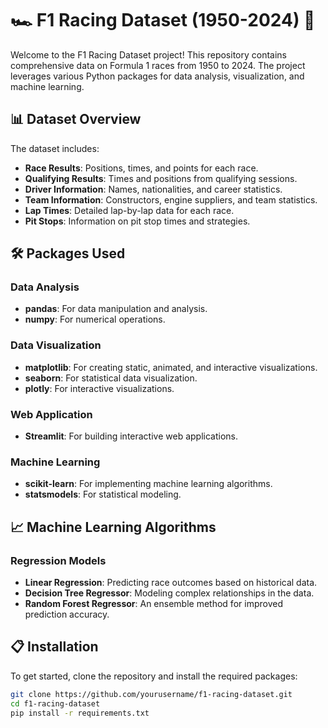 # 🏎️ F1 Racing Dataset (1950-2024) 🏁

Welcome to the F1 Racing Dataset project! This repository contains comprehensive data on Formula 1 races from 1950 to 2024. The project leverages various Python packages for data analysis, visualization, and machine learning.

## 📊 Dataset Overview

The dataset includes:
- **Race Results**: Positions, times, and points for each race.
- **Qualifying Results**: Times and positions from qualifying sessions.
- **Driver Information**: Names, nationalities, and career statistics.
- **Team Information**: Constructors, engine suppliers, and team statistics.
- **Lap Times**: Detailed lap-by-lap data for each race.
- **Pit Stops**: Information on pit stop times and strategies.

## 🛠️ Packages Used

### Data Analysis
- **pandas**: For data manipulation and analysis.
- **numpy**: For numerical operations.

### Data Visualization
- **matplotlib**: For creating static, animated, and interactive visualizations.
- **seaborn**: For statistical data visualization.
- **plotly**: For interactive visualizations.

### Web Application
- **Streamlit**: For building interactive web applications.

### Machine Learning
- **scikit-learn**: For implementing machine learning algorithms.
- **statsmodels**: For statistical modeling.

## 📈 Machine Learning Algorithms

### Regression Models
- **Linear Regression**: Predicting race outcomes based on historical data.
- **Decision Tree Regressor**: Modeling complex relationships in the data.
- **Random Forest Regressor**: An ensemble method for improved prediction accuracy.

## 📋 Installation

To get started, clone the repository and install the required packages:

```bash
git clone https://github.com/yourusername/f1-racing-dataset.git
cd f1-racing-dataset
pip install -r requirements.txt
